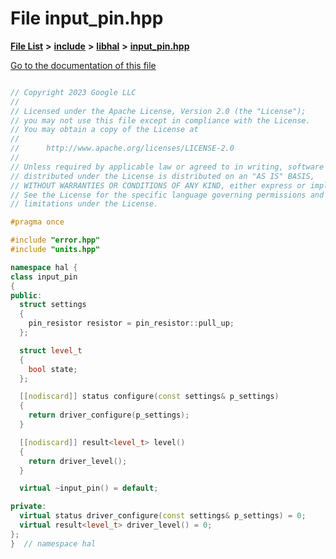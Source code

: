 

# File input\_pin.hpp

[**File List**](files.md) **>** [**include**](dir_cba0faac6e93618a6e2539705915bd70.md) **>** [**libhal**](dir_c21661262b37aa135a14febc024e67d7.md) **>** [**input\_pin.hpp**](libhal_2input__pin_8hpp.md)

[Go to the documentation of this file](libhal_2input__pin_8hpp.md)

```C++

// Copyright 2023 Google LLC
//
// Licensed under the Apache License, Version 2.0 (the "License");
// you may not use this file except in compliance with the License.
// You may obtain a copy of the License at
//
//      http://www.apache.org/licenses/LICENSE-2.0
//
// Unless required by applicable law or agreed to in writing, software
// distributed under the License is distributed on an "AS IS" BASIS,
// WITHOUT WARRANTIES OR CONDITIONS OF ANY KIND, either express or implied.
// See the License for the specific language governing permissions and
// limitations under the License.

#pragma once

#include "error.hpp"
#include "units.hpp"

namespace hal {
class input_pin
{
public:
  struct settings
  {
    pin_resistor resistor = pin_resistor::pull_up;
  };

  struct level_t
  {
    bool state;
  };

  [[nodiscard]] status configure(const settings& p_settings)
  {
    return driver_configure(p_settings);
  }

  [[nodiscard]] result<level_t> level()
  {
    return driver_level();
  }

  virtual ~input_pin() = default;

private:
  virtual status driver_configure(const settings& p_settings) = 0;
  virtual result<level_t> driver_level() = 0;
};
}  // namespace hal

```

